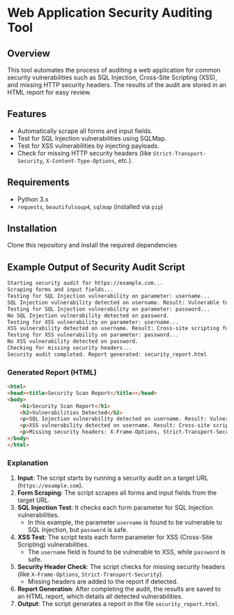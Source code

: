 # Web Application Security Auditing Tool

## Overview
This tool automates the process of auditing a web application for common security vulnerabilities
such as SQL Injection, Cross-Site Scripting (XSS), and missing HTTP security headers.
The results of the audit are stored in an HTML report for easy review.

## Features
- Automatically scrape all forms and input fields.
- Test for SQL Injection vulnerabilities using SQLMap.
- Test for XSS vulnerabilities by injecting payloads.
- Check for missing HTTP security headers (like `Strict-Transport-Security`, `X-Content-Type-Options`, etc.).

## Requirements
- Python 3.x
- `requests`, `beautifulsoup4`, `sqlmap` (installed via `pip`)

## Installation
Clone this repository and install the required dependencies

## Example Output of Security Audit Script

```bash
Starting security audit for https://example.com...
Scraping forms and input fields...
Testing for SQL Injection vulnerability on parameter: username...
SQL Injection vulnerability detected on username. Result: Vulnerable to SQL Injection.
Testing for SQL Injection vulnerability on parameter: password...
No SQL Injection vulnerability detected on password.
Testing for XSS vulnerability on parameter: username...
XSS vulnerability detected on username. Result: Cross-site scripting found.
Testing for XSS vulnerability on parameter: password...
No XSS vulnerability detected on password.
Checking for missing security headers...
Security audit completed. Report generated: security_report.html
```


### Generated Report (HTML)

```html
<html>
<head><title>Security Scan Report</title></head>
<body>
    <h1>Security Scan Report</h1>
    <h2>Vulnerabilities Detected</h2>
    <p>SQL Injection vulnerability detected on username. Result: Vulnerable to SQL Injection.</p>
    <p>XSS vulnerability detected on username. Result: Cross-site scripting found.</p>
    <p>Missing security headers: X-Frame-Options, Strict-Transport-Security</p>
</body>
</html>
```


### Explanation

1. **Input**: The script starts by running a security audit on a target URL (`https://example.com`).
2. **Form Scraping**: The script scrapes all forms and input fields from the target URL.
3. **SQL Injection Test**: It checks each form parameter for SQL Injection vulnerabilities.
   - In this example, the parameter `username` is found to be vulnerable to SQL Injection, but `password` is safe.
4. **XSS Test**: The script tests each form parameter for XSS (Cross-Site Scripting) vulnerabilities.
   - The `username` field is found to be vulnerable to XSS, while `password` is safe.
5. **Security Header Check**: The script checks for missing security headers (like `X-Frame-Options`, `Strict-Transport-Security`).
   - Missing headers are added to the report if detected.
6. **Report Generation**: After completing the audit, the results are saved to an HTML report, which details all detected vulnerabilities.
7. **Output**: The script generates a report in the file `security_report.html`.
